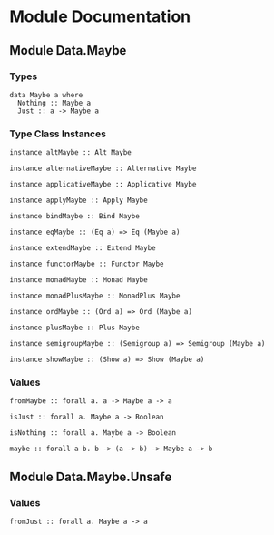 # Module Documentation

## Module Data.Maybe

### Types

    data Maybe a where
      Nothing :: Maybe a
      Just :: a -> Maybe a


### Type Class Instances

    instance altMaybe :: Alt Maybe

    instance alternativeMaybe :: Alternative Maybe

    instance applicativeMaybe :: Applicative Maybe

    instance applyMaybe :: Apply Maybe

    instance bindMaybe :: Bind Maybe

    instance eqMaybe :: (Eq a) => Eq (Maybe a)

    instance extendMaybe :: Extend Maybe

    instance functorMaybe :: Functor Maybe

    instance monadMaybe :: Monad Maybe

    instance monadPlusMaybe :: MonadPlus Maybe

    instance ordMaybe :: (Ord a) => Ord (Maybe a)

    instance plusMaybe :: Plus Maybe

    instance semigroupMaybe :: (Semigroup a) => Semigroup (Maybe a)

    instance showMaybe :: (Show a) => Show (Maybe a)


### Values

    fromMaybe :: forall a. a -> Maybe a -> a

    isJust :: forall a. Maybe a -> Boolean

    isNothing :: forall a. Maybe a -> Boolean

    maybe :: forall a b. b -> (a -> b) -> Maybe a -> b


## Module Data.Maybe.Unsafe

### Values

    fromJust :: forall a. Maybe a -> a
